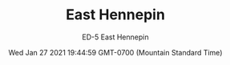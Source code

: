 ---
category: "wall-covering"
date: Wed Jan 27 2021 19:44:59 GMT-0700 (Mountain Standard Time)
description: "null"
designer: "Emily Donovan"
href: "https://www.areaenvironments.com/emily-donovan"
image_primary: "./img/ED_East+Hennepin+Art.jpg"
image_secondary: "./img/ED+East+Hennepin+Interior.jpg"
image_thumb: "./img/Emily+Donovan.png"
manufacturer: "Area Environments"
slug: "/manufacturers/area-environments/wall-covering/east-hennepin"
slug_destination: area-environments,
subtitle: "ED-5  East Hennepin"
tags:
  - "area-environments"
  - "wall-covering"
title: "East Hennepin"
---
